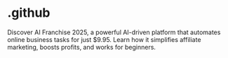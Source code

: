 # .github
Discover AI Franchise 2025, a powerful AI-driven platform that automates online business tasks for just $9.95. Learn how it simplifies affiliate marketing, boosts profits, and works for beginners.
